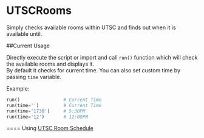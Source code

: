 UTSCRooms
=========

Simply checks available rooms within UTSC and finds out when it is available until.

##Current Usage

Directly execute the script or import and call `run()` function which will check the available rooms and displays it.  
By default it checks for current time. You can also set custom time by passing `time` variable.  

Example: 
```python
run()                # Current Time
run(time='')         # Current Time
run(time='1730')     # 5:30PM
run(time='12')       # 12:00PM
```

====
Using [UTSC Room Schedule](https://www.utsc.utoronto.ca/~registrar/scheduling/room_schd)
